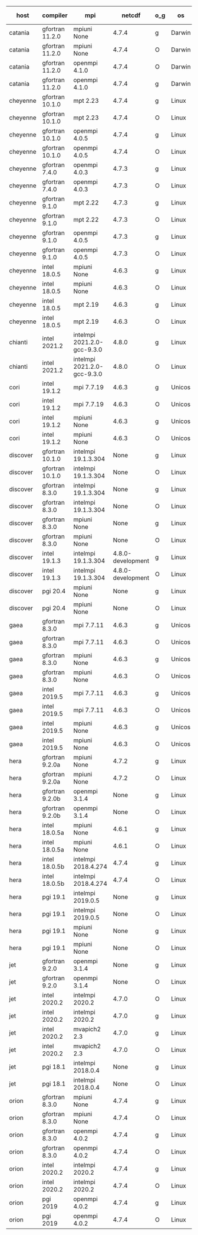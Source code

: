 

| host     | compiler                              | mpi                      | netcdf        | o_g        | os       | build       | u_pass          | u_fail          | s_pass            | s_fail            | e_pass             | e_fail             | nuopc_pass       | nuopc_fail       | artifacts link          |
|----------|---------------------------------------|--------------------------|---------------|------------|----------|-------------|-----------------|-----------------|-------------------|-------------------|--------------------|--------------------|------------------|------------------|-------------------------|
| catania | gfortran 11.2.0 | mpiuni None  | 4.7.4  | g | Darwin | PASS | None | None | None | None | None | None | None | None | <a href="https://github.com/esmf-org/esmf-test-artifacts/tree/8bdd95eed531a5d84fe78293415d3bdde1defe63/develop/gfortran/11.2.0/g/mpiuni/None" target="_blank">8bdd95e</a> | 
| catania | gfortran 11.2.0 | mpiuni None  | 4.7.4  | O | Darwin | PASS | 12317 | 0 | 8 | 0 | 43 | 0 | None | None | <a href="https://github.com/esmf-org/esmf-test-artifacts/tree/cb0fa0b2c4e61659226f4f8fd770bb8e47d3da62/develop/gfortran/11.2.0/O/mpiuni/None" target="_blank">cb0fa0b</a> | 
| catania | gfortran 11.2.0 | openmpi 4.1.0  | 4.7.4  | O | Darwin | PASS | 13864 | 9 | 49 | 0 | 80 | 0 | 52 | 0 | <a href="https://github.com/esmf-org/esmf-test-artifacts/tree/b954a93ca424fff990ad185e30e4e33979240f71/develop/gfortran/11.2.0/O/openmpi/4.1.0" target="_blank">b954a93</a> | 
| catania | gfortran 11.2.0 | openmpi 4.1.0  | 4.7.4  | g | Darwin | PASS | 13864 | 9 | 49 | 0 | 80 | 0 | 52 | 0 | <a href="https://github.com/esmf-org/esmf-test-artifacts/tree/4403524788aa144015fc7b26c60e3c87b075959a/develop/gfortran/11.2.0/g/openmpi/4.1.0" target="_blank">4403524</a> | 
| cheyenne | gfortran 10.1.0 | mpt 2.23  | 4.7.4  | g | Linux | PASS | 13873 | 0 | 49 | 0 | 80 | 0 | 52 | 0 | <a href="https://github.com/esmf-org/esmf-test-artifacts/tree/62cacdd4b32ae63700dfe19d8ed5593d9975af01/develop/gfortran/10.1.0/g/mpt/2.23" target="_blank">62cacdd</a> | 
| cheyenne | gfortran 10.1.0 | mpt 2.23  | 4.7.4  | O | Linux | PASS | 13873 | 0 | 49 | 0 | 80 | 0 | 52 | 0 | <a href="https://github.com/esmf-org/esmf-test-artifacts/tree/1270230f8264e013475007df98858e6ca85193ba/develop/gfortran/10.1.0/O/mpt/2.23" target="_blank">1270230</a> | 
| cheyenne | gfortran 10.1.0 | openmpi 4.0.5  | 4.7.4  | g | Linux | PASS | 13873 | 0 | 49 | 0 | 80 | 0 | 52 | 0 | <a href="https://github.com/esmf-org/esmf-test-artifacts/tree/b6039d04799ff9f37dc23e8203f3b7da25aafd61/develop/gfortran/10.1.0/g/openmpi/4.0.5" target="_blank">b6039d0</a> | 
| cheyenne | gfortran 10.1.0 | openmpi 4.0.5  | 4.7.4  | O | Linux | PASS | 13873 | 0 | 49 | 0 | 80 | 0 | 52 | 0 | <a href="https://github.com/esmf-org/esmf-test-artifacts/tree/73832989c22e2106844bdd7603143489d525ecd9/develop/gfortran/10.1.0/O/openmpi/4.0.5" target="_blank">7383298</a> | 
| cheyenne | gfortran 7.4.0 | openmpi 4.0.3  | 4.7.3  | g | Linux | PASS | 13873 | 0 | 49 | 0 | 80 | 0 | 52 | 0 | <a href="https://github.com/esmf-org/esmf-test-artifacts/tree/11ed959b33c78f38d1b794fe9dc9008c9b18fa13/develop/gfortran/7.4.0/g/openmpi/4.0.3" target="_blank">11ed959</a> | 
| cheyenne | gfortran 7.4.0 | openmpi 4.0.3  | 4.7.3  | O | Linux | PASS | 13873 | 0 | 49 | 0 | 80 | 0 | 52 | 0 | <a href="https://github.com/esmf-org/esmf-test-artifacts/tree/6128ef97c7f7abe9fd110d6e2f544f81db899348/develop/gfortran/7.4.0/O/openmpi/4.0.3" target="_blank">6128ef9</a> | 
| cheyenne | gfortran 9.1.0 | mpt 2.22  | 4.7.3  | g | Linux | PASS | 13873 | 0 | 49 | 0 | 80 | 0 | 52 | 0 | <a href="https://github.com/esmf-org/esmf-test-artifacts/tree/fbfbd6272658de2557ba3cf935298256f09b21e3/develop/gfortran/9.1.0/g/mpt/2.22" target="_blank">fbfbd62</a> | 
| cheyenne | gfortran 9.1.0 | mpt 2.22  | 4.7.3  | O | Linux | PASS | 13873 | 0 | 49 | 0 | 80 | 0 | 52 | 0 | <a href="https://github.com/esmf-org/esmf-test-artifacts/tree/b3b7ac184d5266a9a5fb0f9f3673db4021454ba6/develop/gfortran/9.1.0/O/mpt/2.22" target="_blank">b3b7ac1</a> | 
| cheyenne | gfortran 9.1.0 | openmpi 4.0.5  | 4.7.3  | g | Linux | PASS | 13873 | 0 | 49 | 0 | 80 | 0 | 52 | 0 | <a href="https://github.com/esmf-org/esmf-test-artifacts/tree/80145dbd2553c97c44d06fd5307d2f0a74c6148e/develop/gfortran/9.1.0/g/openmpi/4.0.5" target="_blank">80145db</a> | 
| cheyenne | gfortran 9.1.0 | openmpi 4.0.5  | 4.7.3  | O | Linux | PASS | 13873 | 0 | 49 | 0 | 80 | 0 | 52 | 0 | <a href="https://github.com/esmf-org/esmf-test-artifacts/tree/3c3abfa74e6fa7ef48b2352f11c800492f1f87df/develop/gfortran/9.1.0/O/openmpi/4.0.5" target="_blank">3c3abfa</a> | 
| cheyenne | intel 18.0.5 | mpiuni None  | 4.6.3  | g | Linux | PASS | 12317 | 0 | 8 | 0 | 43 | 0 | None | None | <a href="https://github.com/esmf-org/esmf-test-artifacts/tree/824619804e022a45e6b6425d8a70b2ad9f30b0ec/develop/intel/18.0.5/g/mpiuni/None" target="_blank">8246198</a> | 
| cheyenne | intel 18.0.5 | mpiuni None  | 4.6.3  | O | Linux | PASS | 12317 | 0 | 8 | 0 | 43 | 0 | None | None | <a href="https://github.com/esmf-org/esmf-test-artifacts/tree/b771cc193e4819a0082723c72f46efa0f9d625e8/develop/intel/18.0.5/O/mpiuni/None" target="_blank">b771cc1</a> | 
| cheyenne | intel 18.0.5 | mpt 2.19  | 4.6.3  | g | Linux | PASS | None | None | None | None | None | None | None | None | <a href="https://github.com/esmf-org/esmf-test-artifacts/tree/15537f770f60ffdbec27778254070cce1a9dd3cb/develop/intel/18.0.5/g/mpt/2.19" target="_blank">15537f7</a> | 
| cheyenne | intel 18.0.5 | mpt 2.19  | 4.6.3  | O | Linux | PASS | None | None | None | None | None | None | None | None | <a href="https://github.com/esmf-org/esmf-test-artifacts/tree/d555c920ec11f7f44131a65dbbf85cf7d9bb694f/develop/intel/18.0.5/O/mpt/2.19" target="_blank">d555c92</a> | 
| chianti | intel 2021.2 | intelmpi 2021.2.0-gcc-9.3.0  | 4.8.0  | g | Linux | PASS | 13873 | 0 | 49 | 0 | 80 | 0 | 52 | 0 | <a href="https://github.com/esmf-org/esmf-test-artifacts/tree/e264b8380eac883245b9d53df03872b0f224e56b/develop/intel/2021.2/g/intelmpi/2021.2.0-gcc-9.3.0" target="_blank">e264b83</a> | 
| chianti | intel 2021.2 | intelmpi 2021.2.0-gcc-9.3.0  | 4.8.0  | O | Linux | PASS | 13873 | 0 | 49 | 0 | 80 | 0 | 52 | 0 | <a href="https://github.com/esmf-org/esmf-test-artifacts/tree/0047c7c9ac491f4836f8c323a0efc5f11a8b5298/develop/intel/2021.2/O/intelmpi/2021.2.0-gcc-9.3.0" target="_blank">0047c7c</a> | 
| cori | intel 19.1.2 | mpi 7.7.19  | 4.6.3  | g | Unicos | FAIL | None | None | None | None | None | None | None | None | <a href="https://github.com/esmf-org/esmf-test-artifacts/tree/c7ee0d2624aabadd1a015aaa2bfedfed4f2b887f/develop/intel/19.1.2/g/mpi/7.7.19" target="_blank">c7ee0d2</a> | 
| cori | intel 19.1.2 | mpi 7.7.19  | 4.6.3  | O | Unicos | FAIL | None | None | None | None | None | None | None | None | <a href="https://github.com/esmf-org/esmf-test-artifacts/tree/aee9dd728e1b24cb12413c35816e76f7fc641f84/develop/intel/19.1.2/O/mpi/7.7.19" target="_blank">aee9dd7</a> | 
| cori | intel 19.1.2 | mpiuni None  | 4.6.3  | g | Unicos | FAIL | None | None | None | None | None | None | None | None | <a href="https://github.com/esmf-org/esmf-test-artifacts/tree/db7c38ee82efef5d41ba300e019f4d77b9cc7432/develop/intel/19.1.2/g/mpiuni/None" target="_blank">db7c38e</a> | 
| cori | intel 19.1.2 | mpiuni None  | 4.6.3  | O | Unicos | FAIL | None | None | None | None | None | None | None | None | <a href="https://github.com/esmf-org/esmf-test-artifacts/tree/e83cbb508f79ec772b7e7e5b18b35d6fdc3e1b3d/develop/intel/19.1.2/O/mpiuni/None" target="_blank">e83cbb5</a> | 
| discover | gfortran 10.1.0 | intelmpi 19.1.3.304  | None  | g | Linux | PASS | 13858 | 15 | 49 | 0 | 80 | 0 | 52 | 0 | <a href="https://github.com/esmf-org/esmf-test-artifacts/tree/7cd7154df9d023cddb4d485f88cb1c8e64e94972/develop/gfortran/10.1.0/g/intelmpi/19.1.3.304" target="_blank">7cd7154</a> | 
| discover | gfortran 10.1.0 | intelmpi 19.1.3.304  | None  | O | Linux | PASS | 13858 | 15 | 49 | 0 | 80 | 0 | 52 | 0 | <a href="https://github.com/esmf-org/esmf-test-artifacts/tree/53e816f6d50b97aded82632eac6684ec7536c144/develop/gfortran/10.1.0/O/intelmpi/19.1.3.304" target="_blank">53e816f</a> | 
| discover | gfortran 8.3.0 | intelmpi 19.1.3.304  | None  | g | Linux | PASS | 13858 | 15 | 49 | 0 | 80 | 0 | 52 | 0 | <a href="https://github.com/esmf-org/esmf-test-artifacts/tree/7b048ab54e5d6f9b4a8db5a105b0df5bdef36975/develop/gfortran/8.3.0/g/intelmpi/19.1.3.304" target="_blank">7b048ab</a> | 
| discover | gfortran 8.3.0 | intelmpi 19.1.3.304  | None  | O | Linux | PASS | 13858 | 15 | 49 | 0 | 80 | 0 | 52 | 0 | <a href="https://github.com/esmf-org/esmf-test-artifacts/tree/ab20032935db5ced7f7eda20947b58d0e71611ed/develop/gfortran/8.3.0/O/intelmpi/19.1.3.304" target="_blank">ab20032</a> | 
| discover | gfortran 8.3.0 | mpiuni None  | None  | g | Linux | PASS | 12317 | 0 | 8 | 0 | 43 | 0 | None | None | <a href="https://github.com/esmf-org/esmf-test-artifacts/tree/6d85120880fe1c9392c79a3eebff59a2d7945765/develop/gfortran/8.3.0/g/mpiuni/None" target="_blank">6d85120</a> | 
| discover | gfortran 8.3.0 | mpiuni None  | None  | O | Linux | PASS | 12317 | 0 | 8 | 0 | 43 | 0 | None | None | <a href="https://github.com/esmf-org/esmf-test-artifacts/tree/c0c88955cfa397e393823901a0acf3d99419c140/develop/gfortran/8.3.0/O/mpiuni/None" target="_blank">c0c8895</a> | 
| discover | intel 19.1.3 | intelmpi 19.1.3.304  | 4.8.0-development  | g | Linux | PASS | 13873 | 0 | 49 | 0 | 80 | 0 | 52 | 0 | <a href="https://github.com/esmf-org/esmf-test-artifacts/tree/97fee65df709dc1c9fd0f7b76df61399c2c523bf/develop/intel/19.1.3/g/intelmpi/19.1.3.304" target="_blank">97fee65</a> | 
| discover | intel 19.1.3 | intelmpi 19.1.3.304  | 4.8.0-development  | O | Linux | PASS | 13873 | 0 | 49 | 0 | 80 | 0 | 52 | 0 | <a href="https://github.com/esmf-org/esmf-test-artifacts/tree/25a71a4a0a366b9e20674b2b8861797a26a7c429/develop/intel/19.1.3/O/intelmpi/19.1.3.304" target="_blank">25a71a4</a> | 
| discover | pgi 20.4 | mpiuni None  | None  | g | Linux | PASS | 11692 | 625 | 4 | 4 | 40 | 3 | None | None | <a href="https://github.com/esmf-org/esmf-test-artifacts/tree/2ffc5b75d3eeeb9a3c7e622977ffc02797271a69/develop/pgi/20.4/g/mpiuni/None" target="_blank">2ffc5b7</a> | 
| discover | pgi 20.4 | mpiuni None  | None  | O | Linux | PASS | 11692 | 625 | 6 | 2 | 40 | 3 | None | None | <a href="https://github.com/esmf-org/esmf-test-artifacts/tree/fb62050fc4d6266a9f57dc6ded4ff63d5373e587/develop/pgi/20.4/O/mpiuni/None" target="_blank">fb62050</a> | 
| gaea | gfortran 8.3.0 | mpi 7.7.11  | 4.6.3  | g | Unicos | PASS | 13872 | 1 | 49 | 0 | 80 | 0 | 47 | 5 | <a href="https://github.com/esmf-org/esmf-test-artifacts/tree/cc020ce693fd93638fbbcc7504925a586e857890/develop/gfortran/8.3.0/g/mpi/7.7.11" target="_blank">cc020ce</a> | 
| gaea | gfortran 8.3.0 | mpi 7.7.11  | 4.6.3  | O | Unicos | PASS | 13872 | 1 | 49 | 0 | 80 | 0 | 47 | 5 | <a href="https://github.com/esmf-org/esmf-test-artifacts/tree/3fec52cc97881dc914722437dde33362ea328ddf/develop/gfortran/8.3.0/O/mpi/7.7.11" target="_blank">3fec52c</a> | 
| gaea | gfortran 8.3.0 | mpiuni None  | 4.6.3  | g | Unicos | PASS | 12317 | 0 | 8 | 0 | 43 | 0 | None | None | <a href="https://github.com/esmf-org/esmf-test-artifacts/tree/e02a9fa80f6ab9b3a5bc8c62fcddf230ff375b65/develop/gfortran/8.3.0/g/mpiuni/None" target="_blank">e02a9fa</a> | 
| gaea | gfortran 8.3.0 | mpiuni None  | 4.6.3  | O | Unicos | PASS | 12317 | 0 | 8 | 0 | 43 | 0 | None | None | <a href="https://github.com/esmf-org/esmf-test-artifacts/tree/26daa63cddfb801c24b3d7e983a0444abbefeb39/develop/gfortran/8.3.0/O/mpiuni/None" target="_blank">26daa63</a> | 
| gaea | intel 2019.5 | mpi 7.7.11  | 4.6.3  | g | Unicos | PASS | 13858 | 15 | 49 | 0 | 80 | 0 | 47 | 5 | <a href="https://github.com/esmf-org/esmf-test-artifacts/tree/a7b1ca8893fef4060d2be8e5255044b98570d767/develop/intel/2019.5/g/mpi/7.7.11" target="_blank">a7b1ca8</a> | 
| gaea | intel 2019.5 | mpi 7.7.11  | 4.6.3  | O | Unicos | PASS | 13858 | 15 | 49 | 0 | 80 | 0 | 47 | 5 | <a href="https://github.com/esmf-org/esmf-test-artifacts/tree/596758ebefb7d50247c392bf406074655059c45b/develop/intel/2019.5/O/mpi/7.7.11" target="_blank">596758e</a> | 
| gaea | intel 2019.5 | mpiuni None  | 4.6.3  | g | Unicos | PASS | 12302 | 15 | 8 | 0 | 43 | 0 | None | None | <a href="https://github.com/esmf-org/esmf-test-artifacts/tree/8901308172a370b7cc77054e16aa31db260c88ce/develop/intel/2019.5/g/mpiuni/None" target="_blank">8901308</a> | 
| gaea | intel 2019.5 | mpiuni None  | 4.6.3  | O | Unicos | PASS | 12302 | 15 | 8 | 0 | 43 | 0 | None | None | <a href="https://github.com/esmf-org/esmf-test-artifacts/tree/e6e6e8231a9e09b8f9e29b70a807f1afc449c629/develop/intel/2019.5/O/mpiuni/None" target="_blank">e6e6e82</a> | 
| hera | gfortran 9.2.0a | mpiuni None  | 4.7.2  | g | Linux | PASS | 12317 | 0 | 8 | 0 | 43 | 0 | None | None | <a href="https://github.com/esmf-org/esmf-test-artifacts/tree/76eb764b398a3c358c17d343371226fef810954d/develop/gfortran/9.2.0a/g/mpiuni/None" target="_blank">76eb764</a> | 
| hera | gfortran 9.2.0a | mpiuni None  | 4.7.2  | O | Linux | PASS | 12317 | 0 | 8 | 0 | 43 | 0 | None | None | <a href="https://github.com/esmf-org/esmf-test-artifacts/tree/c3389816393d5696fcc6b80120f150e775845044/develop/gfortran/9.2.0a/O/mpiuni/None" target="_blank">c338981</a> | 
| hera | gfortran 9.2.0b | openmpi 3.1.4  | None  | g | Linux | PASS | 13873 | 0 | 49 | 0 | 80 | 0 | 52 | 0 | <a href="https://github.com/esmf-org/esmf-test-artifacts/tree/c5ea91e2bee48b4bbf0afdf114098df580f8d0f3/develop/gfortran/9.2.0b/g/openmpi/3.1.4" target="_blank">c5ea91e</a> | 
| hera | gfortran 9.2.0b | openmpi 3.1.4  | None  | O | Linux | PASS | 13873 | 0 | 49 | 0 | 80 | 0 | 52 | 0 | <a href="https://github.com/esmf-org/esmf-test-artifacts/tree/60fdac9d26bd24db6cdaf9b86a8fb47921a5a7a2/develop/gfortran/9.2.0b/O/openmpi/3.1.4" target="_blank">60fdac9</a> | 
| hera | intel 18.0.5a | mpiuni None  | 4.6.1  | g | Linux | PASS | 12317 | 0 | 8 | 0 | 43 | 0 | None | None | <a href="https://github.com/esmf-org/esmf-test-artifacts/tree/e4d71961bbb5b7cc2e77c89509b596ab92a4d9ca/develop/intel/18.0.5a/g/mpiuni/None" target="_blank">e4d7196</a> | 
| hera | intel 18.0.5a | mpiuni None  | 4.6.1  | O | Linux | PASS | 12317 | 0 | 8 | 0 | 43 | 0 | None | None | <a href="https://github.com/esmf-org/esmf-test-artifacts/tree/91ff260e3006011106fa3dec607fe3f66739c59e/develop/intel/18.0.5a/O/mpiuni/None" target="_blank">91ff260</a> | 
| hera | intel 18.0.5b | intelmpi 2018.4.274  | 4.7.4  | g | Linux | PASS | 13873 | 0 | 49 | 0 | 80 | 0 | 52 | 0 | <a href="https://github.com/esmf-org/esmf-test-artifacts/tree/bda8c784287ec5bdde6a165583d4a74cb13c3af3/develop/intel/18.0.5b/g/intelmpi/2018.4.274" target="_blank">bda8c78</a> | 
| hera | intel 18.0.5b | intelmpi 2018.4.274  | 4.7.4  | O | Linux | PASS | 13873 | 0 | 49 | 0 | 80 | 0 | 52 | 0 | <a href="https://github.com/esmf-org/esmf-test-artifacts/tree/ee2dfa100e64b449bc59eaf51492082322cca80c/develop/intel/18.0.5b/O/intelmpi/2018.4.274" target="_blank">ee2dfa1</a> | 
| hera | pgi 19.1 | intelmpi 2019.0.5  | None  | g | Linux | PASS | 12998 | 875 | None | None | None | None | None | None | <a href="https://github.com/esmf-org/esmf-test-artifacts/tree/430f114a687c3fe1edc63ad9ae67c575f00cd280/develop/pgi/19.1/g/intelmpi/2019.0.5" target="_blank">430f114</a> | 
| hera | pgi 19.1 | intelmpi 2019.0.5  | None  | O | Linux | PASS | 13046 | 827 | None | None | None | None | None | None | <a href="https://github.com/esmf-org/esmf-test-artifacts/tree/4b7d610847f6a8e3d2ca00c7cbf6b76be82186f9/develop/pgi/19.1/O/intelmpi/2019.0.5" target="_blank">4b7d610</a> | 
| hera | pgi 19.1 | mpiuni None  | None  | g | Linux | PASS | 11692 | 625 | 4 | 4 | 40 | 3 | None | None | <a href="https://github.com/esmf-org/esmf-test-artifacts/tree/af5c669c912a27dffe7258c27a4e681d487c1d53/develop/pgi/19.1/g/mpiuni/None" target="_blank">af5c669</a> | 
| hera | pgi 19.1 | mpiuni None  | None  | O | Linux | PASS | 11692 | 625 | 6 | 2 | 40 | 3 | None | None | <a href="https://github.com/esmf-org/esmf-test-artifacts/tree/2d74196dacfb236d4f7b5f14fe2bc2ebf671c245/develop/pgi/19.1/O/mpiuni/None" target="_blank">2d74196</a> | 
| jet | gfortran 9.2.0 | openmpi 3.1.4  | None  | g | Linux | PASS | 13873 | 0 | 49 | 0 | 80 | 0 | 52 | 0 | <a href="https://github.com/esmf-org/esmf-test-artifacts/tree/1f6458c8795c05c2a050daca3c5d8ac3dde97ab7/develop/gfortran/9.2.0/g/openmpi/3.1.4" target="_blank">1f6458c</a> | 
| jet | gfortran 9.2.0 | openmpi 3.1.4  | None  | O | Linux | PASS | 13873 | 0 | 49 | 0 | 80 | 0 | 52 | 0 | <a href="https://github.com/esmf-org/esmf-test-artifacts/tree/e14f2c68084b75814444bb4c561e7f91b1912f8c/develop/gfortran/9.2.0/O/openmpi/3.1.4" target="_blank">e14f2c6</a> | 
| jet | intel 2020.2 | intelmpi 2020.2  | 4.7.0  | O | Linux | PASS | 13873 | 0 | 49 | 0 | 80 | 0 | 52 | 0 | <a href="https://github.com/esmf-org/esmf-test-artifacts/tree/df5e96d3698b8931238aed8bd3c739005e726cad/develop/intel/2020.2/O/intelmpi/2020.2" target="_blank">df5e96d</a> | 
| jet | intel 2020.2 | intelmpi 2020.2  | 4.7.0  | g | Linux | PASS | 13873 | 0 | 49 | 0 | 80 | 0 | 52 | 0 | <a href="https://github.com/esmf-org/esmf-test-artifacts/tree/f7281ce0d11be2d864c7f547e99cc93fd498aa10/develop/intel/2020.2/g/intelmpi/2020.2" target="_blank">f7281ce</a> | 
| jet | intel 2020.2 | mvapich2 2.3  | 4.7.0  | g | Linux | FAIL | None | None | None | None | None | None | None | None | <a href="https://github.com/esmf-org/esmf-test-artifacts/tree/51c381985f126f827339e9241ab728c30f67e6ee/develop/intel/2020.2/g/mvapich2/2.3" target="_blank">51c3819</a> | 
| jet | intel 2020.2 | mvapich2 2.3  | 4.7.0  | O | Linux | FAIL | None | None | None | None | None | None | None | None | <a href="https://github.com/esmf-org/esmf-test-artifacts/tree/5b6f5be5cbfda4386c7cc221e40f8f8b92d4daa5/develop/intel/2020.2/O/mvapich2/2.3" target="_blank">5b6f5be</a> | 
| jet | pgi 18.1 | intelmpi 2018.0.4  | None  | g | Linux | FAIL | None | None | None | None | None | None | None | None | <a href="https://github.com/esmf-org/esmf-test-artifacts/tree/12ff2a4ea71d59f919fadcc61dfcf1ba3445d83b/develop/pgi/18.1/g/intelmpi/2018.0.4" target="_blank">12ff2a4</a> | 
| jet | pgi 18.1 | intelmpi 2018.0.4  | None  | O | Linux | FAIL | None | None | None | None | None | None | None | None | <a href="https://github.com/esmf-org/esmf-test-artifacts/tree/0997bee2efb8969c54dc7adc6e279c8a215753f7/develop/pgi/18.1/O/intelmpi/2018.0.4" target="_blank">0997bee</a> | 
| orion | gfortran 8.3.0 | mpiuni None  | 4.7.4  | g | Linux | PASS | 12317 | 0 | 8 | 0 | 43 | 0 | None | None | <a href="https://github.com/esmf-org/esmf-test-artifacts/tree/2cbe5efe4c9ac48dfc62d5360fb443d3074635d3/develop/gfortran/8.3.0/g/mpiuni/None" target="_blank">2cbe5ef</a> | 
| orion | gfortran 8.3.0 | mpiuni None  | 4.7.4  | O | Linux | PASS | 12317 | 0 | 8 | 0 | 43 | 0 | None | None | <a href="https://github.com/esmf-org/esmf-test-artifacts/tree/880a1b2b636f6aef9f973601b47cf23cbb71cc54/develop/gfortran/8.3.0/O/mpiuni/None" target="_blank">880a1b2</a> | 
| orion | gfortran 8.3.0 | openmpi 4.0.2  | 4.7.4  | g | Linux | PASS | 13873 | 0 | 49 | 0 | 80 | 0 | 52 | 0 | <a href="https://github.com/esmf-org/esmf-test-artifacts/tree/fa242010b0d7c930b364693f1b698aad9bdf561a/develop/gfortran/8.3.0/g/openmpi/4.0.2" target="_blank">fa24201</a> | 
| orion | gfortran 8.3.0 | openmpi 4.0.2  | 4.7.4  | O | Linux | PASS | 13873 | 0 | 49 | 0 | 80 | 0 | 52 | 0 | <a href="https://github.com/esmf-org/esmf-test-artifacts/tree/ea0f12edf76a9cc2dc5cc627541d4b7a3c405388/develop/gfortran/8.3.0/O/openmpi/4.0.2" target="_blank">ea0f12e</a> | 
| orion | intel 2020.2 | intelmpi 2020.2  | 4.7.4  | g | Linux | PASS | 13873 | 0 | 49 | 0 | 80 | 0 | 52 | 0 | <a href="https://github.com/esmf-org/esmf-test-artifacts/tree/8a64ce1907f0271100bf17c9c0b8620a0eb87da5/develop/intel/2020.2/g/intelmpi/2020.2" target="_blank">8a64ce1</a> | 
| orion | intel 2020.2 | intelmpi 2020.2  | 4.7.4  | O | Linux | PASS | 13873 | 0 | 49 | 0 | 80 | 0 | 52 | 0 | <a href="https://github.com/esmf-org/esmf-test-artifacts/tree/c4c7bc6420c6e342d0d7b3d6ffd5f581d0346822/develop/intel/2020.2/O/intelmpi/2020.2" target="_blank">c4c7bc6</a> | 
| orion | pgi 2019 | openmpi 4.0.2  | 4.7.4  | g | Linux | PASS | 12980 | 893 | 35 | 14 | 66 | 14 | 10 | 42 | <a href="https://github.com/esmf-org/esmf-test-artifacts/tree/f730ce23b784d9d1f2448b34cb40375f4b76958c/develop/pgi/2019/g/openmpi/4.0.2" target="_blank">f730ce2</a> | 
| orion | pgi 2019 | openmpi 4.0.2  | 4.7.4  | O | Linux | PASS | 13028 | 845 | 37 | 12 | 68 | 12 | 10 | 42 | <a href="https://github.com/esmf-org/esmf-test-artifacts/tree/63f0a7885f8f8cfaae68ac71873bcfa09e933972/develop/pgi/2019/O/openmpi/4.0.2" target="_blank">63f0a78</a> | 
